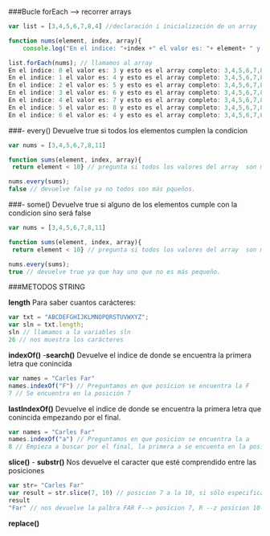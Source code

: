 ###Bucle forEach --> recorrer arrays

```javascript
var list = [3,4,5,6,7,8,4] //declaración i inicialización de un array

function nums(element, index, array){
    console.log("En el indice: "+index +" el valor es: "+ element+ " y esto es el array completo: "+array)}

list.forEach(nums); // llamamos al array 
En el indice: 0 el valor es: 3 y esto es el array completo: 3,4,5,6,7,8,4
En el indice: 1 el valor es: 4 y esto es el array completo: 3,4,5,6,7,8,4
En el indice: 2 el valor es: 5 y esto es el array completo: 3,4,5,6,7,8,4
En el indice: 3 el valor es: 6 y esto es el array completo: 3,4,5,6,7,8,4
En el indice: 4 el valor es: 7 y esto es el array completo: 3,4,5,6,7,8,4
En el indice: 5 el valor es: 8 y esto es el array completo: 3,4,5,6,7,8,4
En el indice: 6 el valor es: 4 y esto es el array completo: 3,4,5,6,7,8,4
```

###- every() Devuelve true si todos los elementos cumplen la condicion
```javascript
var nums = [3,4,5,6,7,8,11]

function sums(element, index, array){
 return element < 10} // pregunta si todos los valores del array  son más pequeños que 10 

nums.every(sums);
false // devuelve false ya no todos son más pqueños.
```


###- some() Devuelve true si alguno de los elementos cumple con la condicion sino será false
```javascript
var nums = [3,4,5,6,7,8,11]

function sums(element, index, array){
 return element < 10} // pregunta si todos los valores del array  son más pequeños que 10 

nums.every(sums);
true // devuelve true ya que hay uno que no es más pequeño.
```

###METODOS STRING

**length**
Para saber cuantos carácteres:
```javascript
var txt = "ABCDEFGHIJKLMNOPQRSTUVWXYZ";
var sln = txt.length; 
sln // llamamos a la variables sln
26 // nos muestra los carácteres
```

**indexOf()** -**search()**
Devuelve el indice de donde se encuentra la primera letra que conincida
```javascript 
var names = "Carles Far"
names.indexOf("F") // Preguntamos en que posicion se encuentra la F
7 // Se encuentra en la posición 7
```

**lastIndexOf()**
Devuelve el indice de donde se encuentra la primera letra que conincida empezando por el final.
```javascript
var names = "Carles Far"
names.indexOf("a") // Preguntamos en que posicion se encuentra la a
8 // Empieza a buscar por el final, la primera a se encuenta en la posición 8
```

**slice()** - **substr()**
Nos devuelve el caracter que esté comprendido entre las posiciones 
```javascript
var str= "Carles Far"
var result = str.slice(7, 10) // posicion 7 a la 10, si sólo especificamos una posición, nos imprimirá todo apartir de la posición, es decir si marcáramos la posición 7 nada más nos imprimirá todo lo que viniera por delante
result
"Far" // nos devuelve la palbra FAR F--> posicion 7, R --z posicion 10-1 (9)
```

**replace()**